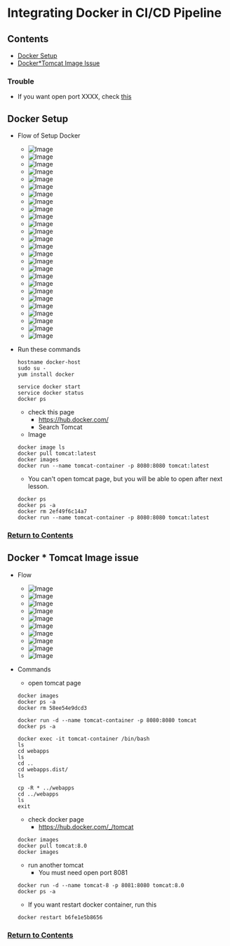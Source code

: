 # Integrating Docker in CI/CD Pipeline

<a id="contents"></a>

## Contents

* [Docker Setup](#docker_set)
* [Docker*Tomcat Image Issue](#docker_iss)

### Trouble
* If you want open port XXXX, check [this](https://forums.aws.amazon.com/thread.jspa?threadID=307722)


<a id="docker_set"></a>

## Docker Setup

* Flow of Setup Docker
  * ![Image](../src/Images/Section04/setup001.png)
  * ![Image](../src/Images/Section04/setup002.png)
  * ![Image](../src/Images/Section04/setup003.png)
  * ![Image](../src/Images/Section04/setup004.png)
  * ![Image](../src/Images/Section04/setup005.png)
  * ![Image](../src/Images/Section04/setup006.png)
  * ![Image](../src/Images/Section04/setup007.png)
  * ![Image](../src/Images/Section04/setup008.png)
  * ![Image](../src/Images/Section04/setup009.png)
  * ![Image](../src/Images/Section04/setup010.png)
  * ![Image](../src/Images/Section04/setup011.png)
  * ![Image](../src/Images/Section04/setup012.png)
  * ![Image](../src/Images/Section04/setup013.png)
  * ![Image](../src/Images/Section04/setup014.png)
  * ![Image](../src/Images/Section04/setup015.png)
  * ![Image](../src/Images/Section04/setup016.png)
  * ![Image](../src/Images/Section04/setup017.png)
  * ![Image](../src/Images/Section04/setup018.png)
  * ![Image](../src/Images/Section04/setup019.png)
  * ![Image](../src/Images/Section04/setup020.png)
  * ![Image](../src/Images/Section04/setup021.png)
  * ![Image](../src/Images/Section04/setup022.png)
  * ![Image](../src/Images/Section04/setup023.png)
  * ![Image](../src/Images/Section04/setup024.png)
  * ![Image](../src/Images/Section04/setup025.png)
  * ![Image](../src/Images/Section04/setup026.png)

* Run these commands
  ```
  hostname docker-host
  sudo su -
  yum install docker
  ```
  ```
  service docker start
  service docker status
  docker ps
  ```
  * check this page
    * https://hub.docker.com/
    * Search Tomcat
  * Image
  ```
  docker image ls
  docker pull tomcat:latest
  docker images
  docker run --name tomcat-container -p 8080:8080 tomcat:latest
  ``` 
  * You can't open tomcat page, but you will be able to open after next lesson.
  ```
  docker ps
  docker ps -a
  docker rm 2ef49f6c14a7
  docker run --name tomcat-container -p 8080:8080 tomcat:latest
  ```

### [Return to Contents](#contents)


<a id="docker_iss"></a>

## Docker * Tomcat Image issue

* Flow
  * ![Image](../src/Images/Section04/iss001.png)
  * ![Image](../src/Images/Section04/iss002.png)
  * ![Image](../src/Images/Section04/iss003.png)
  * ![Image](../src/Images/Section04/iss004.png)
  * ![Image](../src/Images/Section04/iss005.png)
  * ![Image](../src/Images/Section04/iss006.png)
  * ![Image](../src/Images/Section04/iss007.png)
  * ![Image](../src/Images/Section04/iss008.png)
  * ![Image](../src/Images/Section04/iss009.png)
  * ![Image](../src/Images/Section04/iss010.png)

* Commands
  * open tomcat page
  ```
  docker images
  docker ps -a
  docker rm 58ee54e9dcd3
  ```
  ```
  docker run -d --name tomcat-container -p 8080:8080 tomcat
  docker ps -a
  ```
  ```
  docker exec -it tomcat-container /bin/bash
  ls
  cd webapps
  ls
  cd ..
  cd webapps.dist/
  ls
  ```
  ```
  cp -R * ../webapps
  cd ../webapps
  ls
  exit
  ```
  * check docker page
    * https://hub.docker.com/_/tomcat
  ```
  docker images
  docker pull tomcat:8.0
  docker images
  ```
  * run another tomcat
    * You must need open port 8081
  ```
  docker run -d --name tomcat-8 -p 8081:8080 tomcat:8.0
  docker ps -a
  ```
  * If you want restart docker container, run this
  ```
  docker restart b6fe1e5b8656 
  ```

### [Return to Contents](#contents)


